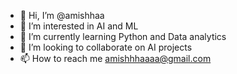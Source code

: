 - 👋 Hi, I’m @amishhaa
- 👀 I’m interested in AI and ML
- 🌱 I’m currently learning Python and Data analytics
- 💞️ I’m looking to collaborate on AI projects
- 📫 How to reach me amishhhaaaa@gmail.com

<!---
amishhaa/amishhaa is a ✨ special ✨ repository because its `README.md` (this file) appears on your GitHub profile.
You can click the Preview link to take a look at your changes.
--->
